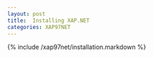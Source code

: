 ```yaml
---
layout: post
title:  Installing XAP.NET
categories: XAP97NET
---
```


{% include /xap97net/installation.markdown %}
